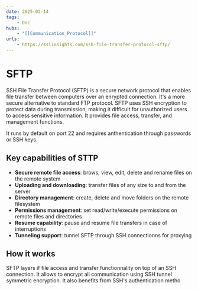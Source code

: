 ```yaml
---
date: 2025-02-14
tags:
    - Doc
hubs:
    - "[[Communication_Protocol]]"
urls:
    - https://sslinsights.com/ssh-file-transfer-protocol-sftp/
---
```


# SFTP 

SSH File Transfer Protocol (SFTP) is a secure network protocol that enables file
transfer between computers over an enrypted connection. It's a more secure alternative
to standard FTP protocol.
SFTP uses SSH encryption to protect data during transmission, making it difficult for
unauthorized users to access sensitive information. It provides file access, transfer,
and management functions.

It runs by default on port 22 and requires anthentication through passwords or SSH
keys.

## Key capabilities of STTP
- **Secure remote file access**: brows, view, edit, delete and rename files on the
remote system
- **Uploading and downloading**: transfer files of any size to and from the server
- **Directory management**: create, delete and move folders on the remote filesystem
- **Permissions management**: set read/write/execute permissions on remote files and
directories
- **Resume capability**: pause and resume file transfers in case of interruptions
- **Tunneling support**: tunnel SFTP through SSH connectionns for proxying

## How it works

SFTP layers if file access and transfer functionnality on top of an SSH connection.
It allows to encrypt all communication using SSH tunnel symmetric encryption. It also
benefits from SSH's authentication metho
